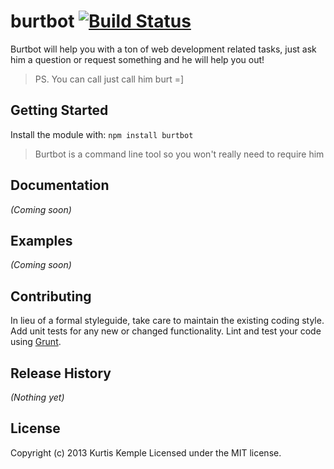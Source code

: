 # burtbot [![Build Status](https://secure.travis-ci.org/kkemple/burtbot.png?branch=master)](http://travis-ci.org/kkemple/burtbot)

Burtbot will help you with a ton of web development related tasks, just ask him a question or request something and he will help you out!
> PS. You can call just call him burt =]

## Getting Started
Install the module with: `npm install burtbot`

> Burtbot is a command line tool so you won't really need to require him

## Documentation
_(Coming soon)_

## Examples
_(Coming soon)_

## Contributing
In lieu of a formal styleguide, take care to maintain the existing coding style. Add unit tests for any new or changed functionality. Lint and test your code using [Grunt](http://gruntjs.com/).

## Release History
_(Nothing yet)_

## License
Copyright (c) 2013 Kurtis Kemple
Licensed under the MIT license.
